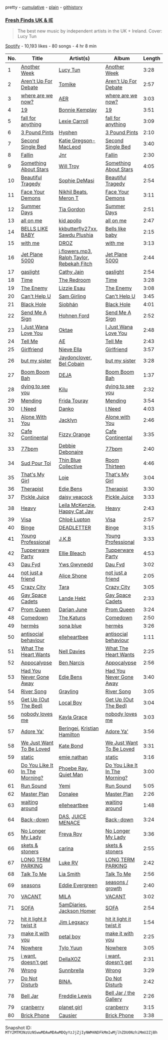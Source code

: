 pretty - [cumulative](/playlists/cumulative/37i9dQZF1DX7AqyNZFu97s.md) - [plain](/playlists/plain/37i9dQZF1DX7AqyNZFu97s) - [githistory](https://github.githistory.xyz/mackorone/spotify-playlist-archive/blob/main/playlists/plain/37i9dQZF1DX7AqyNZFu97s)

### [Fresh Finds UK & IE](https://open.spotify.com/playlist/37i9dQZF1DX7AqyNZFu97s)

> The best new music by independent artists in the UK + Ireland\. Cover: Lucy Tun

[Spotify](https://open.spotify.com/user/spotify) - 10,193 likes - 80 songs - 4 hr 8 min

| No. | Title | Artist(s) | Album | Length |
|---|---|---|---|---|
| 1 | [Another Week](https://open.spotify.com/track/03jJrQBfyxbVbeEzrwv67p) | [Lucy Tun](https://open.spotify.com/artist/6OtMoXdFTNYbPwyx1M6Yk6) | [Another Week](https://open.spotify.com/album/0UIiJzsFqrH5o2Bn2SVz5g) | 3:28 |
| 2 | [Aren't Up For Debate](https://open.spotify.com/track/3rIQNYblciqxkC8XoB6R5D) | [Tomike](https://open.spotify.com/artist/1kETB3sIaKJ2uuC9xb6eCI) | [Aren't Up For Debate](https://open.spotify.com/album/6juhA6aNSe7bbOUZeTO2jg) | 2:57 |
| 3 | [where are we now?](https://open.spotify.com/track/5BJdnb36EVAkXxhSCy5dJK) | [AER](https://open.spotify.com/artist/6BmbDNVQF1LFBRIeHVUGYR) | [where are we now?](https://open.spotify.com/album/5YhMomFprAmC9SPBxNhFee) | 3:03 |
| 4 | [19](https://open.spotify.com/track/1BDUYDvUTyRCyHfNx7bWTw) | [Bonnie Kemplay](https://open.spotify.com/artist/4hPxGC5HIlcK36XGqoYCpZ) | [19](https://open.spotify.com/album/0MWAkRHOKHv0Wp7Hp09Jdm) | 3:51 |
| 5 | [fall for anything](https://open.spotify.com/track/0C1hqvLOXatD9ZDfo879Hf) | [Lexie Carroll](https://open.spotify.com/artist/0j3JsMUkjmRIqTi1xQ5dp0) | [fall for anything](https://open.spotify.com/album/7iuwu8LGDGnhHDzpg8JyRH) | 3:09 |
| 6 | [3 Pound Pints](https://open.spotify.com/track/5NBXebY5O7Q8EGXo6R7zoK) | [Hyphen](https://open.spotify.com/artist/2Ktr0i8RmKTMlBFuqhMkAi) | [3 Pound Pints](https://open.spotify.com/album/6QQdto2JCrakFVK0PVhs13) | 2:10 |
| 7 | [Second Single Bed](https://open.spotify.com/track/3BehfRcWSWPFZNIZfwMu7I) | [Katie Gregson\-MacLeod](https://open.spotify.com/artist/2xCYQunn7ZXK6qOwXWPvcF) | [Second Single Bed](https://open.spotify.com/album/0z2Aga9gZaBVt2eLqIXD29) | 3:40 |
| 8 | [Fallin](https://open.spotify.com/track/3XUQ74YA9qwYCe82fZ50j8) | [Jnr](https://open.spotify.com/artist/5me2AnReRzrn6sHY7pNPFO) | [Fallin](https://open.spotify.com/album/1ntKgNUeFuaODYCLk4Lx3V) | 2:30 |
| 9 | [Something About Stars](https://open.spotify.com/track/0ika7ap14WDoDuwtfsW4aw) | [Will Troy](https://open.spotify.com/artist/2D9TZalGr1SmjkGguD6Jy1) | [Something About Stars](https://open.spotify.com/album/6pHiz67CyqZ3S8l8nbq6sH) | 4:05 |
| 10 | [Beautiful Tragedy](https://open.spotify.com/track/0Y6vGDxBIZOGv1m2prguhv) | [Sophie DeMasi](https://open.spotify.com/artist/04T6bn9LSVviNkkR5YsDSS) | [Beautiful Tragedy](https://open.spotify.com/album/0KRcgxNVA0AiTvjPZDOxk2) | 2:54 |
| 11 | [Face Your Demons](https://open.spotify.com/track/7Lvgoj5cLclEdg9ZRDpa5P) | [Nikhil Beats](https://open.spotify.com/artist/25d9Hoz0jDoukw6aheL3OR), [Meron T](https://open.spotify.com/artist/40jBR1w46zqDUfbVQttJrb) | [Face Your Demons](https://open.spotify.com/album/1t2qfTYxxUKnDJ0c5pOMfG) | 3:11 |
| 12 | [Summer Days](https://open.spotify.com/track/7H6ywRMJC8ECoEeGQaC5lz) | [Tia Gordon](https://open.spotify.com/artist/5rXNmuTfaGC8hw0JEQOpLc) | [Summer Days](https://open.spotify.com/album/0aikkTjPgqQxaVSt7WZX6q) | 2:51 |
| 13 | [all on me](https://open.spotify.com/track/7Bqk3RPCq9QJDWF8WR0vXP) | [kid apollo](https://open.spotify.com/artist/13aNIXsYtPJ8kUmv9VgU7u) | [all on me](https://open.spotify.com/album/0lNXXDUQyEWrpnQJXWuO8S) | 2:47 |
| 14 | [BELLS LIKE BABY](https://open.spotify.com/track/0cPB5MvFBFmD8aOrXgb2yi) | [kkbutterfly27xx](https://open.spotify.com/artist/10Ql0msZpTq98eDnRUqyqm), [Sawdu Plushia](https://open.spotify.com/artist/4jLee8xErp0xmNTVlhOUEx) | [Bells like baby](https://open.spotify.com/album/4x15xSRyN33ssuvnFOSizD) | 2:15 |
| 15 | [with me](https://open.spotify.com/track/2SvToauoUFLvuflCV7Ysz9) | [DROZ](https://open.spotify.com/artist/3hg8GIwLfQ60sx8lAunT3S) | [with me](https://open.spotify.com/album/1uLhTkXnn1jYZSbBAv1RWk) | 3:13 |
| 16 | [Jet Plane 5000](https://open.spotify.com/track/0YOVGM1hQKI3ulmWFxBYSO) | [j.flowers.mp3](https://open.spotify.com/artist/4jwygfSZd43Dd8vemguwH3), [Ralph Taylor](https://open.spotify.com/artist/7lyYVCbqJocjkyoYwWYgwK), [Rebekah Fitch](https://open.spotify.com/artist/3okhrC6DbZJOUhPTiUkwM6) | [Jet Plane 5000](https://open.spotify.com/album/3noTnaZZqXuflfPKDokgfJ) | 2:44 |
| 17 | [gaslight](https://open.spotify.com/track/3EEBPFJts7jsz37sD5PvOW) | [Cathy Jain](https://open.spotify.com/artist/3b05F8mzcRrH8jIdBNJHHQ) | [gaslight](https://open.spotify.com/album/4V6oE935wVy1XBktVEzOYs) | 2:54 |
| 18 | [Time](https://open.spotify.com/track/6pgVOGVTieiaFKjwm21sj7) | [The Redroom](https://open.spotify.com/artist/4qZOiL7Zg2SqD2zLxU6nDr) | [Time](https://open.spotify.com/album/3Rt39vK5b06MCI9rGS4DjO) | 3:28 |
| 19 | [The Enemy](https://open.spotify.com/track/051Rl8dDuMUY4JNtkBdX7n) | [Lizzie Esau](https://open.spotify.com/artist/3E2PKHxfpNa2R6N3RIpa8S) | [The Enemy](https://open.spotify.com/album/11ZyrIRcdhp4j1IjaozNDR) | 3:08 |
| 20 | [Can't Help U](https://open.spotify.com/track/3LvN1PIpS2BUEVSBvXxQHp) | [Sam Girling](https://open.spotify.com/artist/3zQO5XxE5WRRWqk58vt0dS) | [Can't Help U](https://open.spotify.com/album/6AGOWIKeILE1B7qEDM3yVz) | 3:45 |
| 21 | [Black Hole](https://open.spotify.com/track/28yw2fVqczsN9TCTmtpQ5L) | [Siobhán](https://open.spotify.com/artist/2baEkum1duFPLdhCttdTcp) | [Black Hole](https://open.spotify.com/album/6Yr9GJw4aOdR0HCDTEjfAq) | 4:01 |
| 22 | [Send Me A Sign](https://open.spotify.com/track/5PSjyo0CRmt1GYxqgQCD1l) | [Hohnen Ford](https://open.spotify.com/artist/34c3b95E9ZQPMPapPOv8RW) | [Send Me A Sign](https://open.spotify.com/album/6hcIzC0MniVJD0Yzm2QSko) | 2:52 |
| 23 | [I Just Wana Love You](https://open.spotify.com/track/7oE6G53UTW8SaWkziAFyE8) | [Oktae](https://open.spotify.com/artist/4PxFr57PZWOCVJ5HkJyaoD) | [I Just Wana Love You](https://open.spotify.com/album/4L7Y16bYU8qBFKvRixf0Ox) | 2:48 |
| 24 | [Tell Me](https://open.spotify.com/track/4Lyt191ELrVrwvYbTxtKyx) | [AE](https://open.spotify.com/artist/4UWcOm40hIpudoHIcpQQxg) | [Tell Me](https://open.spotify.com/album/1mmIRYrtppZCal4pQ24Gky) | 2:43 |
| 25 | [Girlfriend](https://open.spotify.com/track/4LvUNvzk0a6giwk1655Qu7) | [Nieve Ella](https://open.spotify.com/artist/14zhvja4OxwrmivOB3LHOn) | [Girlfriend](https://open.spotify.com/album/3fX6Tjrop4puyO774iUrSJ) | 3:57 |
| 26 | [but my sister](https://open.spotify.com/track/4NHGE6ml5ymmtYJgncrWNm) | [Jaydonclover](https://open.spotify.com/artist/0l5zmyAZvL7Z8JWFzXzMWz), [Bel Cobain](https://open.spotify.com/artist/6JvEcv04PhUKWrUYZJrj1F) | [but my sister](https://open.spotify.com/album/6iGobvJdiBpAwORj4E23xy) | 3:28 |
| 27 | [Boom Boom Bah](https://open.spotify.com/track/2OV5pTesWYNmr1Rac8T5BB) | [DEJA](https://open.spotify.com/artist/42VmdS8ipHlJdnjfeT3Hnp) | [Boom Boom Bah](https://open.spotify.com/album/6boh54xT1vH11e5Pgwqiv5) | 1:37 |
| 28 | [dying to see you](https://open.spotify.com/track/7mI9cqbCCc7CLSlvWOFlCm) | [Kilu](https://open.spotify.com/artist/795iruo8TSJsZPVAps6Iow) | [dying to see you](https://open.spotify.com/album/6srYwqtC2ZfqwJwf24vqst) | 2:32 |
| 29 | [Mending](https://open.spotify.com/track/6zbMkHR8vbJbEtuBytboaE) | [Frida Touray](https://open.spotify.com/artist/1MgSB6mX42chKoI7UjkdSm) | [Mending](https://open.spotify.com/album/34iFpOtXBv4hhHQ275AyJi) | 3:54 |
| 30 | [I Need](https://open.spotify.com/track/0fIgQSLtWNMhpCQLqeJY6r) | [Danko](https://open.spotify.com/artist/6xGIa8HycTuCltuAIm8ph9) | [I Need](https://open.spotify.com/album/7jsyOGdQyKEmk69EgxbGiA) | 4:03 |
| 31 | [Alone With You](https://open.spotify.com/track/01gsSKUI9KykmPzvw0Q4E7) | [Jacklyn](https://open.spotify.com/artist/4GnL3vqSsGCPpYtrHWWnjv) | [Alone with You](https://open.spotify.com/album/6DLnocyBVdFUnSN3zoLNQO) | 2:46 |
| 32 | [Cafe Continental](https://open.spotify.com/track/0iNrI2EzEGbMatPV7W5Fvl) | [Fizzy Orange](https://open.spotify.com/artist/1hSt79a7e2OZzSD3pJgtCZ) | [Cafe Continental](https://open.spotify.com/album/2LLqdRr7QcyGcLSGPtNM7j) | 3:35 |
| 33 | [77bpm](https://open.spotify.com/track/2kUO8aZdDRU2WWS7vy04o2) | [Debbie Debonaire](https://open.spotify.com/artist/5GjlbUc4GXwle6SF0WrHg6) | [77bpm](https://open.spotify.com/album/0mtRrIZJcV0y8G9YAPM4fi) | 2:40 |
| 34 | [Sud Pour Toi](https://open.spotify.com/track/6qw2IQMLKCUEahcYwNo0rR) | [Thin Blue Collective](https://open.spotify.com/artist/1fTkQhPBZEiSI2sli8T8hG) | [Room Thirteen](https://open.spotify.com/album/5s07NUjDpbDpl2BdupEfAC) | 4:46 |
| 35 | [That's My Girl](https://open.spotify.com/track/5mIcfBmdGpLec0g5AS6RTb) | [Loie](https://open.spotify.com/artist/1IcA6oyWXac8laFWul0ZaJ) | [That's My Girl](https://open.spotify.com/album/3yTw9o8gB8XKALrQUmFX8f) | 3:04 |
| 36 | [Therapist](https://open.spotify.com/track/0QjoETKuBskw27GdPnGU4p) | [Edie Bens](https://open.spotify.com/artist/0BdtAVeSQlKZkWcgcz7aLS) | [Therapist](https://open.spotify.com/album/6A6MJI3UhSs2IU7seoBVkI) | 3:30 |
| 37 | [Pickle Juice](https://open.spotify.com/track/7A2gmEbaYLV9pyJv2CArPt) | [daisy veacock](https://open.spotify.com/artist/3PCWmgzCD4eAIiVGMjBL1M) | [Pickle Juice](https://open.spotify.com/album/4UxMAFBzDMcgcJ8wOPNrg6) | 3:33 |
| 38 | [Heavy](https://open.spotify.com/track/3WPrjsHFgOMAkjHB0G6fe6) | [Leila McKenzie](https://open.spotify.com/artist/0bCEQkLomEgAbRwJu2p9aF), [Happy Cat Jay](https://open.spotify.com/artist/01O6JMBezb5PN1Y1P5RTM6) | [Heavy](https://open.spotify.com/album/0PvyqBQvzdeWUar4hQUMlD) | 2:43 |
| 39 | [Visa](https://open.spotify.com/track/1fCwLjSNuCfihsYmrItaVW) | [Chloë Lupton](https://open.spotify.com/artist/1O2cflNrxilNJsa4rDSWxX) | [Visa](https://open.spotify.com/album/7a19mEMUsijNEN4XyC0pVF) | 2:57 |
| 40 | [Binge](https://open.spotify.com/track/2XWb5MPAZCcNfHx6jumdXX) | [DEADLETTER](https://open.spotify.com/artist/4MfUQ99z2kgMnl9hAwffBx) | [Binge](https://open.spotify.com/album/6RgRsK2DUfAYEFLFqXFiGP) | 3:15 |
| 41 | [Young Professional](https://open.spotify.com/track/0FNQBwVkK8cuCQvhafAPGq) | [J.K.B](https://open.spotify.com/artist/2T9hVlTXycYgENS1oOiw2f) | [Young Professional](https://open.spotify.com/album/6OJPtO4G4gEpZt8NjFBNLu) | 3:33 |
| 42 | [Tupperware Party](https://open.spotify.com/track/3ji7qRyfJlMd7iwFnjKeKW) | [Ellie Bleach](https://open.spotify.com/artist/5ahGL7pdoC2nvzna5z5Fz3) | [Tupperware Party](https://open.spotify.com/album/31IWZKt9EsQDDfDUK9meyf) | 4:53 |
| 43 | [Dau Fyd](https://open.spotify.com/track/56iNeWBIKXEZZjuRpKBUQO) | [Yws Gwynedd](https://open.spotify.com/artist/14UpMsA1ZvDMZmFknlTOdO) | [Dau Fyd](https://open.spotify.com/album/1rOVUie4TiFTwTBS6Jljis) | 3:02 |
| 44 | [not just a friend](https://open.spotify.com/track/6DQYMyy0x6FZbyj0DdUpWL) | [Alice Shone](https://open.spotify.com/artist/38DN9grOW9tijIsqD7ifGQ) | [not just a friend](https://open.spotify.com/album/4seIVV0JTWbR6fwZH4qXDN) | 2:05 |
| 45 | [Crazy City](https://open.spotify.com/track/4g1ptw93cEUKDGfMofLhBo) | [Tara](https://open.spotify.com/artist/5S96hdDCPAo4nYaTEp7URh) | [Crazy City](https://open.spotify.com/album/3o6YoZ0PjE453kJpufpbuw) | 3:05 |
| 46 | [Gay Space Cadets](https://open.spotify.com/track/7H2CX9oBe0oRzNJVPXRLH3) | [Lande Hekt](https://open.spotify.com/artist/3RU6wsoh0bm0gZFHJiYRmq) | [Gay Space Cadets](https://open.spotify.com/album/7feQUrbRRSuhhegsoYNY59) | 2:33 |
| 47 | [Prom Queen](https://open.spotify.com/track/3Idix15ad0iJX68n0VApiz) | [Darian June](https://open.spotify.com/artist/0QVc8W1pLLmDPCxzgCybcp) | [Prom Queen](https://open.spotify.com/album/3SHRKqv02CsUt9HgGJkG3f) | 3:24 |
| 48 | [Comedown](https://open.spotify.com/track/2brOm5qthJtb5UBy1zsu3x) | [The Katuns](https://open.spotify.com/artist/3pwDhCevK03Se1IJ4pes3M) | [Comedown](https://open.spotify.com/album/23vm7QB7kjrJJIrAhc66Vq) | 2:50 |
| 49 | [hermès](https://open.spotify.com/track/4pxAepv0pk82z8zTbpRfuM) | [sona blue](https://open.spotify.com/artist/6JUkNmQtHbz5GWN6Ej3z9f) | [hermès](https://open.spotify.com/album/2hJZAS6PwvmBlZqu9QYo0m) | 3:26 |
| 50 | [antisocial behaviour](https://open.spotify.com/track/1V20a7VlSb94y9AdPzWLbz) | [elleheartbee](https://open.spotify.com/artist/4JpUcJXNQXImALTLnNa1PF) | [antisocial behaviour](https://open.spotify.com/album/4hSYBtnTBt5j0kuimV4BFU) | 1:11 |
| 51 | [What The Heart Wants](https://open.spotify.com/track/5MaFKI4q2CMBxCEL4IEcXL) | [Nell Davies](https://open.spotify.com/artist/3T37olDofWUEnGxDPrTVgL) | [What The Heart Wants](https://open.spotify.com/album/74l70gghGANqgq4gtjVZOV) | 2:25 |
| 52 | [Appocalypse](https://open.spotify.com/track/4cowskYc2SdjVEwTJdwJoL) | [Ben Narcis](https://open.spotify.com/artist/5BkmJKpuTUGx996z7nCviM) | [Appocalypse](https://open.spotify.com/album/4BCAtR2QQIDKrK8pgztehB) | 2:56 |
| 53 | [Had You Never Gone Away](https://open.spotify.com/track/4My6KDCuGDkjtmW4ol3mEi) | [Edie Bens](https://open.spotify.com/artist/0BdtAVeSQlKZkWcgcz7aLS) | [Had You Never Gone Away](https://open.spotify.com/album/5zvAwuhMGtUmBJflCdQH72) | 3:40 |
| 54 | [River Song](https://open.spotify.com/track/3hOX1sq5nYcZgr3Cqpwm7k) | [Grayling](https://open.spotify.com/artist/4FsofiqfJyB7NgqyGfUgGS) | [River Song](https://open.spotify.com/album/3oQaSrHZcoee8nAHICJDbA) | 3:05 |
| 55 | [Get Up \(Out The Bed\)](https://open.spotify.com/track/2NZzHz9ddko9Yg3uawNg2D) | [Local Boy](https://open.spotify.com/artist/34Ze0nb54KG3gietZGFZIj) | [Get Up \(Out The Bed\)](https://open.spotify.com/album/40AsrJOWdDvkGdmcOBAbQy) | 3:04 |
| 56 | [nobody loves me](https://open.spotify.com/track/3hPtLdxyDpXuXPzX4IMB1o) | [Kayla Grace](https://open.spotify.com/artist/12dfSc1rVtEea2qMe38v3T) | [nobody loves me](https://open.spotify.com/album/7JljDQSHufuK9PQ7pEsow9) | 3:03 |
| 57 | [Adore Ya'](https://open.spotify.com/track/4C4uu4hEolZW8HavVsBR55) | [Beringei](https://open.spotify.com/artist/24moFDwbCOEwj7TWjGnL44), [Kristian Hamilton](https://open.spotify.com/artist/5N5Sh4gVdtIQU9uhwHUlN5) | [Adore Ya'](https://open.spotify.com/album/2YOzqTKUASLbYgv5ycswD8) | 3:56 |
| 58 | [We Just Want To Be Loved](https://open.spotify.com/track/4EmejNQ64gnzGIaHFUDdxI) | [Kate Bond](https://open.spotify.com/artist/3CWmhXjbBDZxRyKgmsmuO3) | [We Just Want To Be Loved](https://open.spotify.com/album/03cs0j2o9TwWJJNVMR1riH) | 3:31 |
| 59 | [static](https://open.spotify.com/track/7BHLgDr8Hw0sEEvxmv4YZW) | [emie nathan](https://open.spotify.com/artist/6vFlOaLfKZPqqJuJ3YWhAB) | [static](https://open.spotify.com/album/1tAlWTLUen8bKlpvExJMql) | 3:16 |
| 60 | [Do You Like It In The Morning?](https://open.spotify.com/track/3fJNZrrGLZ6wgSzNkw7jiZ) | [Phoebe Ray](https://open.spotify.com/artist/0HVr1JRRm8vSDxTbfPfnV6), [Quiet Man](https://open.spotify.com/artist/3iR41vQVaeF8kXhOWjAv3J) | [Do You Like It In The Morning?](https://open.spotify.com/album/0sKcTvUtdumcCFFKIS22D9) | 3:00 |
| 61 | [Run Sound](https://open.spotify.com/track/5NJQNKmSMsZgkAE6QjOYS5) | [Yemi](https://open.spotify.com/artist/21ujgB2lJW9NT1D46pWuDj) | [Run Sound](https://open.spotify.com/album/1Ad4UI9JleYLNNtT7xcWVu) | 5:05 |
| 62 | [Master Plan](https://open.spotify.com/track/1kJGu4RAk4i5XXfnbDWgU2) | [Donalee](https://open.spotify.com/artist/6H3nmimgS4kcuYJXRh3LQ6) | [Master Plan](https://open.spotify.com/album/5aOUDXVdevLc7QHYXz6i6n) | 2:26 |
| 63 | [waiting around](https://open.spotify.com/track/0WdVnbrXI3EiyOFkHSQG0X) | [elleheartbee](https://open.spotify.com/artist/4JpUcJXNQXImALTLnNa1PF) | [waiting around](https://open.spotify.com/album/46TgKBtNnbWL9OV4byHXHr) | 1:48 |
| 64 | [Back\-down](https://open.spotify.com/track/5rCulXgqXDTnYLfOeGGINf) | [DAS](https://open.spotify.com/artist/3oB5vPyMN4RrpQ4o3vPoVe), [JUICE MENACE](https://open.spotify.com/artist/762lsZj1M33PjCaBCmxaAB) | [Back\-down](https://open.spotify.com/album/0GB0JLVJXofMAVuyyfF6Xk) | 3:24 |
| 65 | [No Longer My Lady](https://open.spotify.com/track/6Sa4xy5rWlfZCGwLT1O4lu) | [Freya Roy](https://open.spotify.com/artist/1s7c4MsW76giPOMWyxJqvY) | [No Longer My Lady](https://open.spotify.com/album/4hPb3eSGtEqYrfFv0er8mc) | 3:36 |
| 66 | [skets & stoners](https://open.spotify.com/track/2w6pqyUxw5jbWnk952e9rP) | [carina](https://open.spotify.com/artist/36NzuZY6vwK2XwqN5b9XSZ) | [skets & stoners](https://open.spotify.com/album/2hqqX0CUvQRBQUJ1LZXoLF) | 2:55 |
| 67 | [LONG TERM PARKING](https://open.spotify.com/track/1oG8QZlA2QqBHWsen9oM6e) | [Luke RV](https://open.spotify.com/artist/4q7ILdeeWJ4NqBtYp0l7Yd) | [LONG TERM PARKING](https://open.spotify.com/album/0PT0jL8kzWpJs43y2oWMzu) | 2:42 |
| 68 | [Talk To Me](https://open.spotify.com/track/5wKaBUE2BWya0BXgRddcDM) | [Lia Smith](https://open.spotify.com/artist/4069ik21t8yUvCCvGP2bom) | [Talk To Me](https://open.spotify.com/album/6TOalB0TRYR2ywI1tXQk4O) | 2:56 |
| 69 | [seasons](https://open.spotify.com/track/5KgrJDxKZo1sm0dw9BTNiD) | [Eddie Evergreen](https://open.spotify.com/artist/63kz6l4NiVzWqGp9d7SRKo) | [seasons / growth](https://open.spotify.com/album/5vJEfvlclUwWOrv34qdjQ0) | 2:40 |
| 70 | [VACANT](https://open.spotify.com/track/1pahhMyckMMyUeCOiER7KF) | [MILA](https://open.spotify.com/artist/6SB7H3mGVDv9R8HGwVHKjb) | [VACANT](https://open.spotify.com/album/5EMX5yW7DjCE7qpAXQf0wq) | 3:02 |
| 71 | [SOFA](https://open.spotify.com/track/2FhswqpB97CDVIaHHfNUhW) | [5amDiaries](https://open.spotify.com/artist/0jzizURp4Zz01l8OmSeZ2g), [Jackson Homer](https://open.spotify.com/artist/0W9bMhPWFmnO2u2ejaVDlC) | [SOFA](https://open.spotify.com/album/6bF5YytXk81TGAomwlxS4u) | 2:54 |
| 72 | [hit it light it twist it](https://open.spotify.com/track/4MYkI9KHjQmWN0SmSbO1QG) | [Jim Legxacy](https://open.spotify.com/artist/7IrBqZo6diq3hV3GpUhrs2) | [hit it light it twist it](https://open.spotify.com/album/26wYoLV3Yvt0yzOeTRKvKI) | 1:54 |
| 73 | [make it with you](https://open.spotify.com/track/51McTJEprQt1TdDSe8XWhI) | [petal boy](https://open.spotify.com/artist/0ZPEyvYITWMAedn4Wtx0mr) | [make it with you](https://open.spotify.com/album/6FGONqSOGbLrD0MWW2Xmda) | 2:25 |
| 74 | [Nowhere](https://open.spotify.com/track/1wgUHb4D5lgBhFDIhYSjeu) | [Tylo Yuun](https://open.spotify.com/artist/7DPOo2996dvwKYbZbPkso8) | [Nowhere](https://open.spotify.com/album/7vsmvaBH8uIWr2cO4zT3Fz) | 3:05 |
| 75 | [i want, doesn't get](https://open.spotify.com/track/04W4goRWBFhucHH5XmHMvt) | [DellaXOZ](https://open.spotify.com/artist/5WmkhaLngDDw9tLfZ0Z28e) | [i want, doesn't get](https://open.spotify.com/album/3uN3Syyka3yAaYdfzDPhoi) | 2:31 |
| 76 | [Wrong](https://open.spotify.com/track/7u71EJQ0InrG1hfmcLjj8B) | [Sunnbrella](https://open.spotify.com/artist/0VjIV24hNNraRNM265WhXB) | [Wrong](https://open.spotify.com/album/6u2xrUd4eaRf5NzED6Wu3h) | 3:29 |
| 77 | [Do Not Disturb](https://open.spotify.com/track/0lFMVUMnDguO9sVRQt04sP) | [BINA.](https://open.spotify.com/artist/2cOj9uwYqm3PHx1i5n7BkC) | [Do Not Disturb](https://open.spotify.com/album/5mAQjhv51LnG3hhKezjjn1) | 2:42 |
| 78 | [Bell Jar](https://open.spotify.com/track/3jE1Nj3eugz8gzGtUMpVji) | [Freddie Lewis](https://open.spotify.com/artist/2Y08LH0PaXKiJNNuQQ827y) | [Bell Jar / the Gallery](https://open.spotify.com/album/6t3MykZRBkk3JJD6E9gPb1) | 2:26 |
| 79 | [cranberry](https://open.spotify.com/track/1yf8X79lrmT37fm90IC0rj) | [planet girl](https://open.spotify.com/artist/40DgzqFfLrkIx2mas3Bpfv) | [cranberry](https://open.spotify.com/album/6VKKuzD4ztiIf5czRTdvgC) | 3:15 |
| 80 | [Brick Phone](https://open.spotify.com/track/7oZKdKYkNL13uZ6bQfZa2j) | [Causier](https://open.spotify.com/artist/1qkumKhqyNt9jlyDoaLFcu) | [Brick Phone](https://open.spotify.com/album/0dLYraWUlJml3Isy4Ta7Iw) | 3:38 |

Snapshot ID: `MTY2MTM3NzUzNSwwMDAwMDAwMDQyYzJjZjIyNWM4NDFkMmIwMjlhZDU0NzhiMmU2ZjBh`
